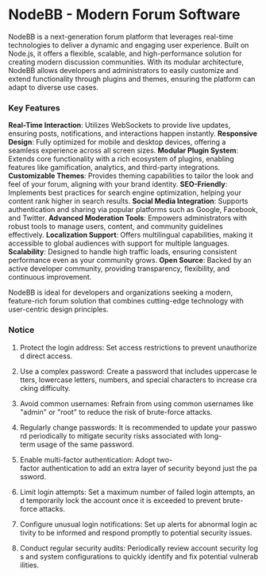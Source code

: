 # NodeBB - Modern Forum Software

NodeBB is a next-generation forum platform that leverages real-time technologies to deliver a dynamic and engaging user experience. Built on Node.js, it offers a flexible, scalable, and high-performance solution for creating modern discussion communities. With its modular architecture, NodeBB allows developers and administrators to easily customize and extend functionality through plugins and themes, ensuring the platform can adapt to diverse use cases.

### Key Features

**Real-Time Interaction**: Utilizes WebSockets to provide live updates, ensuring posts, notifications, and interactions happen instantly.
**Responsive Design**: Fully optimized for mobile and desktop devices, offering a seamless experience across all screen sizes.
**Modular Plugin System**: Extends core functionality with a rich ecosystem of plugins, enabling features like gamification, analytics, and third-party integrations.
**Customizable Themes**: Provides theming capabilities to tailor the look and feel of your forum, aligning with your brand identity.
**SEO-Friendly**: Implements best practices for search engine optimization, helping your content rank higher in search results.
**Social Media Integration**: Supports authentication and sharing via popular platforms such as Google, Facebook, and Twitter.
**Advanced Moderation Tools**: Empowers administrators with robust tools to manage users, content, and community guidelines effectively.
**Localization Support**: Offers multilingual capabilities, making it accessible to global audiences with support for multiple languages.
**Scalability**: Designed to handle high traffic loads, ensuring consistent performance even as your community grows.
**Open Source**: Backed by an active developer community, providing transparency, flexibility, and continuous improvement.

NodeBB is ideal for developers and organizations seeking a modern, feature-rich forum solution that combines cutting-edge technology with user-centric design principles.

### Notice

1.  Protect the login address: Set access restrictions to prevent unauthorized direct access.
    
2.  Use a complex password: Create a password that includes uppercase letters, lowercase letters, numbers, and special characters to increase cracking difficulty.
    
3.  Avoid common usernames: Refrain from using common usernames like "admin" or "root" to reduce the risk of brute-force attacks.
    
4.  Regularly change passwords: It is recommended to update your password periodically to mitigate security risks associated with long-term usage of the same password.
    
5.  Enable multi-factor authentication: Adopt two-factor authentication to add an extra layer of security beyond just the password.
    
6.  Limit login attempts: Set a maximum number of failed login attempts, and temporarily lock the account once it is exceeded to prevent brute-force attacks.
    
7.  Configure unusual login notifications: Set up alerts for abnormal login activity to be informed and respond promptly to potential security issues.
    
8.  Conduct regular security audits: Periodically review account security logs and system configurations to quickly identify and fix potential vulnerabilities.
        